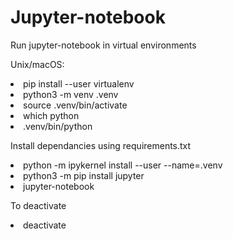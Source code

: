# Jupyter-notebook

Run jupyter-notebook in virtual environments

Unix/macOS:

<li>pip install --user virtualenv</li>
<li>python3 -m venv .venv</li>
<li>source .venv/bin/activate</li>
<li>which python</li>
<li>.venv/bin/python</li>

Install dependancies using requirements.txt
<li>python -m ipykernel install --user --name=.venv</li>
<li>python3 -m pip install jupyter</li>
<li>jupyter-notebook</li>

To deactivate 
<li>deactivate</li>

